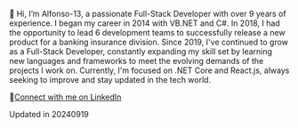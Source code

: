 👋 Hi, I’m Alfonso-13, a passionate Full-Stack Developer with over 9 years of experience. I began my career in 2014 with VB.NET and C#. In 2018, I had the opportunity to lead 6 development teams to successfully release a new product for a banking insurance division. Since 2019, I've continued to grow as a Full-Stack Developer, constantly expanding my skill set by learning new languages and frameworks to meet the evolving demands of the projects I work on. Currently, I'm focused on .NET Core and React.js, always seeking to improve and stay updated in the tech world.

🔗[Connect with me on LinkedIn](https://www.linkedin.com/in/neri-menchaca-castillo/)

Updated in 20240919
